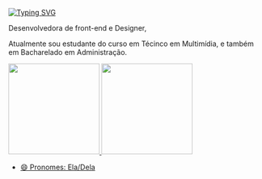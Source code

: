 <a href="https://git.io/typing-svg"><img src="https://readme-typing-svg.demolab.com?font=Fira+Code&pause=1000&color=A722F7&random=false&width=435&lines=Ol%C3%A1%2C+me+chamo+Isabela+Fran%C3%A7a!;Seja+bem+vindo+ao+meu+perfil!%F0%9F%91%8B" alt="Typing SVG" /></a>

<div>
  <p>Desenvolvedora de front-end e Designer,</p>

  <p>Atualmente sou estudante do curso em Técinco em Multimídia, e também em Bacharelado em Administração.</p>
<div>

<div>
  <a href="https://github.com/Iglxsias">
  <img height="180em" src="https://github-readme-stats.vercel.app/api?username=Iglxsias&show_icons=true&theme=dark&include_all_commits=true&count_private=true"/>
  <img height="180em" src="https://github-readme-stats.vercel.app/api/top-langs/?username=Iglxsias&layout=compact&langs_count=7&theme=dark"/>
</div>

- 😄 Pronomes: Ela/Dela



